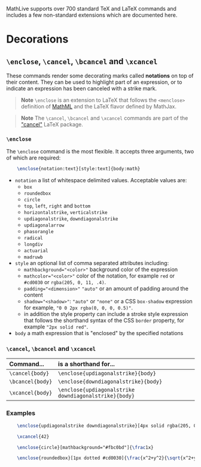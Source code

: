 MathLive supports over 700 standard TeX and LaTeX commands and includes a few
non-standard extensions which are documented here.

# Decorations

## `\enclose`, `\cancel`, `\bcancel` and `\xcancel`

These commands render some decorating marks called **notations** on top of 
their content. They can be used to highlight part of an expression, or 
to indicate an expression has been canceled with a strike mark.


> **Note** `\enclose` is an extension to LaTeX that follows the `<menclose>` definition
> of [MathML]() and the LaTeX flavor defined by MathJax.

> **Note** The `\cancel`, `\bcancel` and `\xcancel` commands are part of the 
> ["cancel"](https://www.ctan.org/pkg/cancel) LaTeX package.

### `\enclose`

The `\enclose` command is the most flexible. It accepts three arguments, two 
of which are required:

```tex
    \enclose{notation:text}[style:text]{body:math}
```
* `notation` a list of whitespace delimited values. Acceptable values are:
    * `box`
    * `roundedbox`
    * `circle`
    * `top`, `left`, `right` and `bottom`
    * `horizontalstrike`, `verticalstrike`
    * `updiagonalstrike`, `downdiagonalstrike`
    * `updiagonalarrow`
    * `phasorangle`
    * `radical`
    * `longdiv`
    * `actuarial`
    * `madruwb`
* `style` an optional list of comma separated attributes including:
    * `mathbackground="<color>"` background color of the expression
    * `mathcolor="<color>"` color of the notation, for example `red` or 
    `#cd0030` or `rgba(205, 0, 11, .4)`.
    * `padding="<dimension>"` `"auto"` or an amount of padding around the 
    content
    * `shadow="<shadow>"`: `"auto"` or `"none"` or a CSS `box-shadow` expression 
    for example, `"0 0 2px rgba(0, 0, 0, 0.5)"`.
    * in addition the style property can include a stroke style expression that 
    follows the shorthand syntax of the CSS `border` property, for example 
    `"2px solid red"`.
* `body` a math expression that is "enclosed" by the specified notations

### `\cancel`, `\bcancel` and `\xcancel`

| Command...         | is a shorthand for...                           |
| :----------------- | :---------------------------------------------  |
| `\cancel{body}`    | `\enclose{updiagonalstrike}{body}`              |
| `\bcancel{body}`   | `\enclose{downdiagonalstrike}{body}`            |
| `\xcancel{body}`   | `\enclose{updiagonalstrike downdiagonalstrike}{body}`|


### Examples
```tex
    \enclose{updiagonalstrike downdiagonalstrike}[4px solid rgba(205, 0, 11, .4)]{42}

    \xcancel{42}

    \enclose{circle}[mathbackground="#fbc0bd"]{\frac1x}

    \enclose{roundedbox}[1px dotted #cd0030]{\frac{x^2+y^2}{\sqrt{x^2+y^2}}}
```